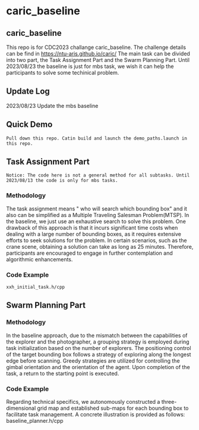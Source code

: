 # caric_baseline

## caric_baseline
This repo is for CDC2023 challange caric_baseline. The challenge details can be find in 
https://ntu-aris.github.io/caric/
The main task can be divided into two part, the Task Assignment Part and the Swarm Planning Part. Until 2023/08/23 the baseline is just for mbs task, we wish it can help the participants to solve some techinical problem.
## Update Log
2023/08/23 Update the mbs baseline 
## Quick Demo
    Pull down this repo. Catin build and launch the demo_paths.launch in this repo.

## Task Assignment Part
    Notice: The code here is not a general method for all subtasks. Until 2023/08/13 the code is only for mbs tasks.
### Methodology
The task assignment means " who will search which bounding box" and it also can be simplified as a Multiple Traveling Salesman Problem(MTSP). In the baseline, we just use an exhaustive search to solve this problem. One drawback of this approach is that it incurs significant time costs when dealing with a large number of bounding boxes, as it requires extensive efforts to seek solutions for the problem. In certain scenarios, such as the crane scene, obtaining a solution can take as long as 25 minutes. Therefore, participants are encouraged to engage in further contemplation and algorithmic enhancements.
### Code Example
    xxh_initial_task.h/cpp
## Swarm Planning Part
### Methodology
In the baseline approach, due to the mismatch between the capabilities of the explorer and the photographer, a grouping strategy is employed during task initialization based on the number of explorers. The positioning control of the target bounding box follows a strategy of exploring along the longest edge before scanning. Greedy strategies are utilized for controlling the gimbal orientation and the orientation of the agent. Upon completion of the task, a return to the starting point is executed.
### Code Example
Regarding technical specifics, we autonomously constructed a three-dimensional grid map and established sub-maps for each bounding box to facilitate task management. A concrete illustration is provided as follows:              
    baseline_planner.h/cpp

    
